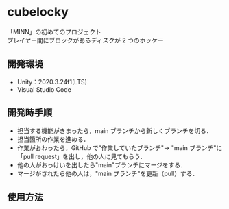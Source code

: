 # cubelocky

「MINN」の初めてのプロジェクト  
プレイヤー間にブロックがあるディスクが 2 つのホッケー

## 開発環境

- Unity：2020.3.24f1(LTS)
- Visual Studio Code

## 開発時手順

- 担当する機能がきまったら，main ブランチから新しくブランチを切る．
- 担当箇所の作業を進める．
- 作業がおわったら，GitHub で"作業していたブランチ"→ "main ブランチ"に「pull request」を出し，他の人に見てもらう．
- 他の人がおっけいを出したら"main"ブランチにマージをする．
- マージがされたら他の人は，"main ブランチ"を更新（pull）する．

## 使用方法
